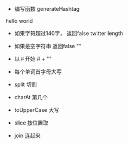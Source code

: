 - 编写函数 generateHashtag

hello world

- 如果字符超过140字， 返回false  twitter length
- 如果是空字符串 返回false ""
- 以＃开始  # + ""
- 每个单词首字母大写 

- split 切割
- charAt 第几个
- toUpperCase 大写
- slice 按位置取
- join 连起来
